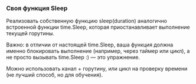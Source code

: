 ### Своя функция Sleep
Реализовать собственную функцию sleep(duration) аналогично встроенной функции time.Sleep, которая приостанавливает выполнение текущей горутины.

Важно: в отличии от настоящей time.Sleep, ваша функция должна именно блокировать выполнение (например, через таймер или цикл), а не просто вызывать time.Sleep :) — это упражнение.

Можно использовать канал + горутину, или цикл на проверку времени (не лучший способ, но для обучения).